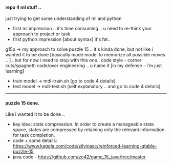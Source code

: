 #### repo 4 ml stuff .. 
just trying to get some understanding of ml and python 
 - first ml impression .. it's time consuming .. u need to re-think your approach to project or task
 - first python impression [about syntax] it's fat.. 

g15p -> my approach to solve puzzle 15 .. 
it's kinda done, but not like i wanted it to be done 
[basically made model to memorize all possible moves .. ]
..but for now i need to stop with this one.. 
code style - corner cuts/spaghetti code/over engineering .. u name it [in my defense - i'm just learning]

- train model -> mdl-train.sh (go to code 4 details)
- test model -> mdl-test.sh   (self explanatory .. and go to code 4 details)

*****************************************
#### puzzle 15 done. 
Like i wanted it to be done .. 
- key idea: state compression. In order to create a manageable state space, states are compressed by retaining only the relevant information for task completion.
- code + some details: https://www.kaggle.com/code/zilvinasc/reinforced-learning-qtable-puzzle-15
- java code - https://github.com/zc42/game_15_java/tree/master
